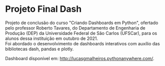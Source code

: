 # Projeto Final Dash

Projeto de conclusão do curso "Criando Dashboards em Python", ofertado pelo professor Roberto Tavares, do Departamento de Engenharia de Produção (DEP) da Universidade Federal de São Carlos (UFSCar), para os alunos dessa instituição em outubro de 2021. <br>
Foi abordado o desenvolvimento de dashboards interativos com auxílio das bibliotecas dash, pandas e plotly.

Dashboard disponível em: http://lucasgmalheiros.pythonanywhere.com/.
